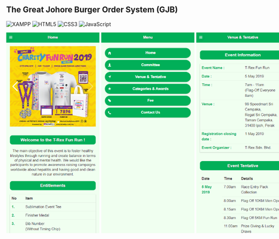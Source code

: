 ## The Great Johore Burger Order System (GJB)

![XAMPP](https://img.shields.io/badge/jQuery-0769AD?style=for-the-badge&logo=jquery&logoColor=white) ![HTML5](https://img.shields.io/badge/html5-%23E34F26.svg?style=for-the-badge&logo=html5&logoColor=white) ![CSS3](https://img.shields.io/badge/css3-%231572B6.svg?style=for-the-badge&logo=css3&logoColor=white) ![JavaScript](https://img.shields.io/badge/JavaScript-F7DF1E?style=for-the-badge&logo=javascript&logoColor=black)

<div style="display: flex; gap: 5px">
<img src="./picture/user-interface/1.png" alt="User Interface 1" width="250"/>
<img src="./picture/user-interface/2.png" alt="User Interface 2" width="250"/>
<img src="./picture/user-interface/3.png" alt="User Interface 3" width="250"/>
<img src="./picture/user-interface/4.png" alt="User Interface 4" width="250"/>
<img src="./picture/user-interface/5.png" alt="User Interface 5" width="250"/>
<div>

## Welcome! 👋

T-Rex Fun Run application for web design technologies project assessment.
